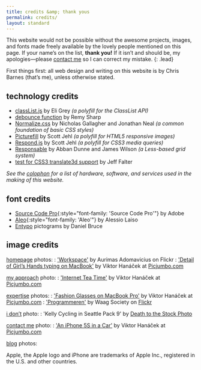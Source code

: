 ```yaml
---
title: credits &amp; thank yous
permalink: credits/
layout: standard
---
```


This website would not be possible without the awesome projects, images, and fonts made freely available by the lovely people mentioned on this page. If your name’s on the list, **thank you!** If it isn’t and should be, my apologies—please [contact me](mailto:mail@cjbarnes.co.uk) so I can correct my mistake.
{: .lead}

First things first: all web design and writing on this website is by Chris Barnes (that’s me), unless otherwise stated.

## technology credits

* [classList.js](https://github.com/eligrey/classList.js/) by Eli Grey *(a polyfill for the ClassList API)*
* [debounce function](http://remysharp.com/2010/07/21/throttling-function-calls/ "blog post: 'Throttling function calls'") by Remy Sharp
* [Normalize.css](http://necolas.github.io/normalize.css/) by Nicholas Gallagher and Jonathan Neal *(a common foundation of basic CSS styles)*
* [Picturefill](http://scottjehl.github.io/picturefill) by Scott Jehl *(a polyfill for HTML5 responsive images)*
* [Respond.js](https://github.com/scottjehl/Respond) by Scott Jehl *(a polyfill for CSS3 media queries)*
* [Responsable](http://responsablecss.com) by Abban Dunne and James Wilson *(a Less-based grid system)*
* [test for CSS3 translate3d support](http://stackoverflow.com/a/11870053) by Jeff Falter

*See the [colophon](/colophon/) for a list of hardware, software, and services used in the making of this website.*

## font credits

* [Source Code Pro](https://github.com/adobe/source-code-pro){:style="font-family: 'Source Code Pro'"} by Adobe
* [Aleo](http://fontfabric.com/aleo-free-font/){:style="font-family: 'Aleo'"} by Alessio Laiso
* [Entypo](http://www.entypo.com) pictograms by Daniel Bruce

## image credits

[homepage](/) photos:
:  ['Workspace'](https://www.flickr.com/photos/needoptic/13888268326/in/set-72157643518962765) by Aurimas Adomavicius on Flickr
:	['Detail of Girl’s Hands typing on MacBook'](http://picjumbo.com/detail-of-girls-hands-typing-on-macbook/) by Viktor Hanáček at [Picjumbo.com](http://picjumbo.com)
   
[my  approach](/whatido/approach/) photo:
:  ['Internet Tea Time'](http://picjumbo.com/internet-tea-time/) by Viktor Hanáček at [Picjumbo.com](http://picjumbo.com)
   
[expertise](/whatido/expertise/) photos:
:  ['Fashion Glasses on MacBook Pro'](http://picjumbo.com/fashion-glasses-on-macbook-pro/) by Viktor Hanáček at [Picjumbo.com](http://picjumbo.com)
:  ['Programmeren'](https://www.flickr.com/photos/waagsociety/8536919558/) by Waag Society on [Flickr](https://www.flickr.com/photos/waagsociety/)
   
[i don’t](/whatido/idont) photo:
:  'Kelly Cycling in Seattle Pack 9' by [Death to the Stock Photo](http://deathtothestockphoto.com)
   
[contact me](/contact/) photo:
:  ['An iPhone 5S in a Car'](http://picjumbo.com/an-iphone-5s-in-a-car/) by Viktor Hanáček at [Picjumbo.com](http://picjumbo.com)
   
[blog](/blog/) photos:
   

Apple, the Apple logo and iPhone are trademarks of Apple Inc., registered in the U.S. and other countries.

